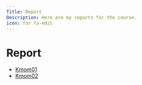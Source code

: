 ```yaml
---
Title: Report
Description: Here are my reports for the course.
icon: far fa-edit
---
```


Report
==========================

* [Kmom01](report/kmom01)
* [Kmom02](report/kmom02)